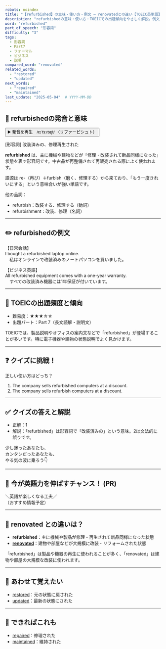 ```yaml
---
robots: noindex
title: "【refurbished】の意味・使い方・例文 ― renovatedとの違い【TOEIC英単語】"
description: "refurbishedの意味・使い方・TOEICでの出題傾向をやさしく解説。例文・クイズ付きでrenovatedとの違いもわかりやすく学べます。"
word: "refurbished"
part_of_speech: "形容詞"
difficulty: "3"
tags:
  - 形容詞
  - Part7
  - フォーマル
  - ビジネス
  - 説明
compared_word: "renovated"
related_words:
  - "restored"
  - "updated"
next_words:
  - "repaired"
  - "maintained"
last_update: "2025-05-04"  # YYYY-MM-DD
---
```


## 🔰 refurbishedの発音と意味

<button class="play-audio" onclick="playTTS('refurbished')">
  <span class="play-audio-main">
    ▶️ 発音を再生　/rɪˈfɜːrbɪʃt/
  </span>
  <span class="play-audio-sub">
    （リファービシュト）
  </span>
</button>

[形容詞] 改装済みの、修理再生された

**refurbished** は、主に機械や建物などが「修理・改装されて新品同様になった」状態を表す形容詞です。中古品が再整備されて再販売される際によく使われます。

語源は re-（再び）＋furbish（磨く、修理する）から来ており、「もう一度きれいにする」という意味合いが強い単語です。

他の品詞：  
- refurbish：改装する、修理する（動詞）
- refurbishment：改装、修理（名詞）

---

## ✏️ refurbishedの例文

【日常会話】  
I bought a refurbished laptop online.  
　私はオンラインで改装済みのノートパソコンを買いました。

【ビジネス英語】  
All refurbished equipment comes with a one-year warranty.  
　すべての改装済み機器には1年保証が付いています。

---

## 🎯 TOEICの出題頻度と傾向

- 難易度：★★★☆☆
- 出題パート：Part 7（長文読解・説明文）

TOEICでは、製品説明やオフィスの案内文などで「refurbished」が登場することが多いです。特に電子機器や建物の状態説明でよく見かけます。

---

## ❓ クイズに挑戦！

正しい使い方はどっち？

1. The company sells refurbished computers at a discount.  
2. The company sells refurbish computers at a discount.

---

## ✅ クイズの答えと解説

- 正解：**1**
- 解説：「refurbished」は形容詞で「改装済みの」という意味。2は文法的に誤りです。

少し迷ったあなたも、  
カンタンだったあなたも、  
やる気の波に乗ろう👇️

---

## 🚀 今が英語力を伸ばすチャンス！ (PR)

<div class="info-center">
＼英語が楽しくなる工夫／<br>  
（おすすめ情報予定）
</div>

---

## 🤔  renovated との違いは？

- **refurbished**：主に機械や製品が修理・再生されて新品同様になった状態
- **[renovated](/word/renovated)**：建物や部屋などが大規模に改装・リフォームされた状態

「refurbished」は製品や機器の再生に使われることが多く、「renovated」は建物や部屋の大規模な改装に使われます。

---

## 🧩 あわせて覚えたい

- [restored](/word/restored)：元の状態に戻された
- [updated](/word/updated)：最新の状態にされた

---

## 📖 できればこれも

- [repaired](/word/repaired)：修理された
- [maintained](/word/maintained)：維持された

<!-- cvid: aid37_bid25 -->
